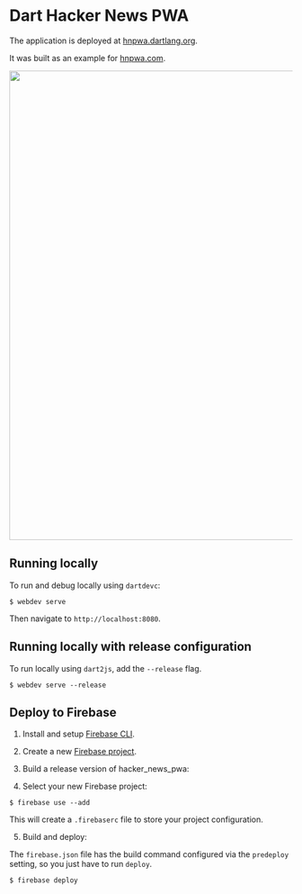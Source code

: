# Dart Hacker News PWA

The application is deployed at [hnpwa.dartlang.org](https://hnpwa.dartlang.org).

It was built as an example for [hnpwa.com](https://hnpwa.com/).

<img width="834" src="https://user-images.githubusercontent.com/168174/36634757-57637b9a-195e-11e8-82f9-07c882f0471c.png">

## Running locally

To run and debug locally using `dartdevc`:

```console
$ webdev serve
```

Then navigate to `http://localhost:8080`.

## Running locally with release configuration

To run locally using `dart2js`, add the `--release` flag.

```console
$ webdev serve --release
```

## Deploy to Firebase

1. Install and setup [Firebase CLI](https://github.com/firebase/firebase-tools/).

2. Create a new [Firebase project](https://console.firebase.google.com/).

3. Build a release version of hacker_news_pwa:

4. Select your new Firebase project:

  ```console
  $ firebase use --add
  ```

  This will create a `.firebaserc` file to store your project configuration.

5. Build and deploy:

  The `firebase.json` file has the build command configured via the `predeploy`
  setting, so you just have to run `deploy`.

  ```console
  $ firebase deploy
  ```

<!--
Add back details about updating the cached assets once
https://github.com/isoos/pwa/issues/21 is fixed

## Updating service worker cached assets

Run the following commands to update the list of assets the service worker will
cache to be accessible offline.

```shell
$ webdev build
$ pub run pwa --exclude "packages/**,.packages,*.dart,*.js.deps,*.js.info.json,*.js.map,*.js.tar.gz,*.module"
```
-->

